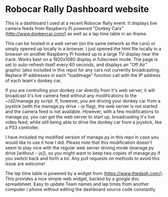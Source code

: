 # Robocar Rally Dashboard website


This is a dashboard I used at a recent Robocar Rally event. It displays live camera feeds from Raspberry Pi powered "Donkey Cars" (http://www.donkeycar.com/) as well as a lap time table in an iframe.

This can be hosted in a web server (on the same network as the cars) or simply opened up locally in a browser. I just opened the html file locally in a browser on another Raspberry Pi hooked up to a large TV display near the track. Works best on a 1920x1080 display in fullscreen mode. The page is set to auto-refresh itself every 60 seconds, and displays an "Off Air" graphic (also included in this repo) for any cars not currently broadcasting. Replace IP addresses in each "loadImage" function call with the IP address of each team's donkey car.

If you are controlling your donkey car directly from it's web server, it will broadcast it's live camera feed without any modifications to the ~/d2/manage.py script. If, however, you are driving your donkey car from a joystick (with the manage.py drive --js flag), the web server is not started and the camera feed is not available. However, with a few modifications to manage.py, you can get the web server to start up, broadcasting it's live video feed, while still being able to drive the donkey car from a joystick, like a PS3 controller.

I have included my modified version of manage.py in this repo in case you would like to use it how I did. Please note that this modification doesn't seem to play nice with the regular web server driving mode (manage.py drive [without --js]), so you might want to keep two copies of manage.py if you switch back and forth a lot. Any pull requests on methods to avoid this issue are welcome!

The lap time table is powered by a widget from (https://www.thedash.com/). This provides a nice simple web widget, backed by a google doc spreadsheet. Easy to update Team names and lap times from another computer / phone without editing the dashboard source code constantly.

